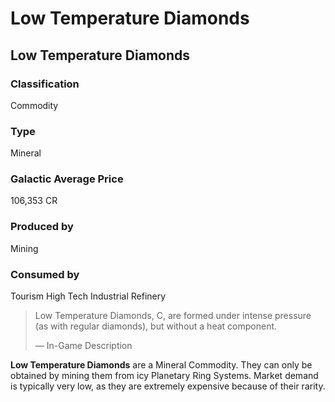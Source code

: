 # Low Temperature Diamonds
## Low Temperature Diamonds

		

### Classification

Commodity

### Type

Mineral

### Galactic Average Price

106,353 CR

### Produced by

Mining

### Consumed by

Tourism
High Tech
Industrial
Refinery

> 
> 
> Low Temperature Diamonds, C, are formed under intense pressure (as with regular diamonds), but without a heat component.
> 
> 
> — In-Game Description
> 

**Low Temperature Diamonds** are a Mineral Commodity. They can only be obtained by mining them from icy Planetary Ring Systems. Market demand is typically very low, as they are extremely expensive because of their rarity.